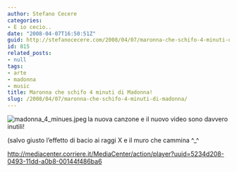 ```yaml
---
author: Stefano Cecere
categories:
- E io cecio..
date: "2008-04-07T16:50:51Z"
guid: http://stefanocecere.com/2008/04/07/maronna-che-schifo-4-minuti-di-madonna/
id: 815
related_posts:
- null
tags:
- arte
- madonna
- music
title: Maronna che schifo 4 minuti di Madonna!
slug: /2008/04/07/maronna-che-schifo-4-minuti-di-madonna/
---
```


<img src='http://stefanocecere.com/wp-content/uploads/sites/3/2008/04/madonna_4_minues.jpeg' alt='madonna_4_minues.jpeg' align="left" />la nuova canzone e il nuovo video sono davvero inutili!

(salvo giusto l&#8217;effetto di bacio ai raggi X e il muro che cammina ^_^

<http://mediacenter.corriere.it/MediaCenter/action/player?uuid=5234d208-0493-11dd-a0b8-00144f486ba6>